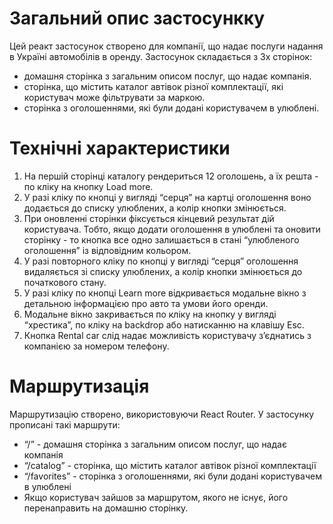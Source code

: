 # Загальний опис застосункку

Цей реакт застосунок створено для компанії, що надає послуги надання в Україні автомобілів в оренду. Застосунок складається з 3х сторінок:

* домашня сторінка з загальним описом послуг, що надає компанія. 
* сторінка, що містить каталог автівок різної комплектації, які користувач може фільтрувати за маркою.
* сторінка з оголошеннями, які були додані користувачем в улюблені.

# Технічні характеристики

1. На першій сторінці каталогу рендериться 12 оголошень, а їх решта - по кліку на кнопку Load more.
2. У разі кліку по кнопці у вигляді “серця” на картці оголошення воно додається до списку улюблених, а колір кнопки змінюється.
3. При оновленні сторінки фіксується кінцевий результат дій користувача. Тобто, якщо додати оголошення в улюблені та оновити сторінку - то кнопка все одно залишається в стані “улюбленого оголошення” із відповідним кольором.
4. У разі повторного кліку по кнопці у вигляді “серця” оголошення видаляється зі списку улюблених, а колір кнопки змінюється до початкового стану.
5. У разі кліку по кнопці Learn more відкривається модальне вікно з детальною інформацією про авто та умови його оренди.
6. Модальне вікно закривається по кліку на кнопку у вигляді “хрестика”, по кліку на backdrop або натисканню на клавішу Esc.
7. Кнопка Rental car слід надає можливість користувачу зʼєднатись з компанією за номером телефону.

# Маршрутизація
Маршрутизацію створено, використовуючи React Router. У застосунку прописані такі маршрути: 
* “/” - домашня сторінка з загальним описом послуг, що надає компанія 
* “/catalog” - сторінка, що містить каталог автівок різної комплектації 
* “/favorites” - сторінка з оголошеннями, які були додані користувачем в улюблені 
* Якщо користувач зайшов за маршрутом, якого не існує, його перенаправить на домашню сторінку.